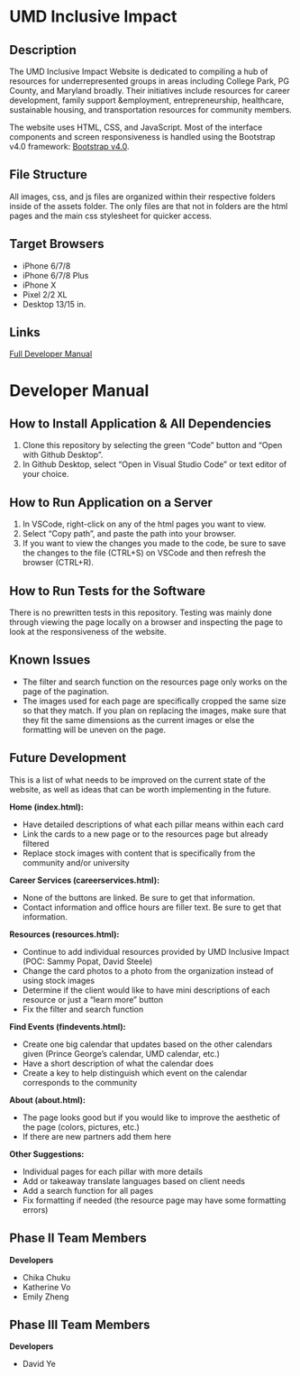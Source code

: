 # UMD Inclusive Impact
## Description

The UMD Inclusive Impact Website is dedicated to compiling a hub of resources for underrepresented groups in areas including College Park, PG County, and Maryland broadly. Their initiatives include resources for career development, family support &employment, entrepreneurship, healthcare, sustainable housing, and transportation resources for community members. 

The website uses HTML, CSS, and JavaScript. Most of the interface components and screen responsiveness is handled using the Bootstrap v4.0 framework: [Bootstrap v4.0](https://getbootstrap.com/docs/4.0/getting-started/introduction/).

## File Structure
All images, css, and js files are organized within their respective folders inside of the assets folder. The only files are that not in folders are the html pages and the main css stylesheet for quicker access.

## Target Browsers
* iPhone 6/7/8 
* iPhone 6/7/8 Plus
* iPhone X
* Pixel 2/2 XL
* Desktop 13/15 in.

## Links
[Full Developer Manual](https://docs.google.com/document/d/1pQ3zvapsvHrsi9-QkyORAAF9IGkDAeKlzDtFBdqqrI8/edit?usp=sharing)

# Developer Manual
## How to Install Application & All Dependencies
1. Clone this repository by selecting the green “Code” button and “Open with Github Desktop”.
2. In Github Desktop, select “Open in Visual Studio Code” or text editor of your choice.

## How to Run Application on a Server
1. In VSCode, right-click on any of the html pages you want to view.
2. Select “Copy path”, and paste the path into your browser.
3. If you want to view the changes you made to the code, be sure to save the changes to the file (CTRL+S) on VSCode and then refresh the browser (CTRL+R).

## How to Run Tests for the Software
There is no prewritten tests in this repository. Testing was mainly done through viewing the page locally on a browser and inspecting the page to look at the responsiveness of the website.

## Known Issues
* The filter and search function on the resources page only works on the page of the pagination. 
* The images used for each page are specifically cropped the same size so that they match. If you plan on replacing the images, make sure that they fit the same dimensions as the current images or else the formatting will be uneven on the page.

## Future Development
This is a list of what needs to be improved on the current state of the website, as well as ideas that can be worth implementing in the future.

**Home (index.html):**
* Have detailed descriptions of what each pillar means within each card
* Link the cards to a new page or to the resources page but already filtered
* Replace stock images with content that is specifically from the community and/or university

**Career Services (careerservices.html):**
* None of the buttons are linked. Be sure to get that information.
* Contact information and office hours are filler text. Be sure to get that information.

**Resources (resources.html):**
* Continue to add individual resources provided by UMD Inclusive Impact (POC: Sammy Popat, David Steele)
* Change the card photos to a photo from the organization instead of using stock images
* Determine if the client would like to have mini descriptions of each resource or just a “learn more” button
* Fix the filter and search function

**Find Events (findevents.html):**
* Create one big calendar that updates based on the other calendars given (Prince George’s calendar, UMD calendar, etc.)
* Have a short description of what the calendar does
* Create a key to help distinguish which event on the calendar corresponds to the community


**About (about.html):**
* The page looks good but if you would like to improve the aesthetic of the page (colors, pictures, etc.)
* If there are new partners add them here

**Other Suggestions:**
* Individual pages for each pillar with more details
* Add or takeaway translate languages based on client needs
* Add a search function for all pages
* Fix formatting if needed (the resource page may have some formatting errors)


## Phase II Team Members
**Developers**
* Chika Chuku
* Katherine Vo
* Emily Zheng

## Phase III Team Members
**Developers**
* David Ye
